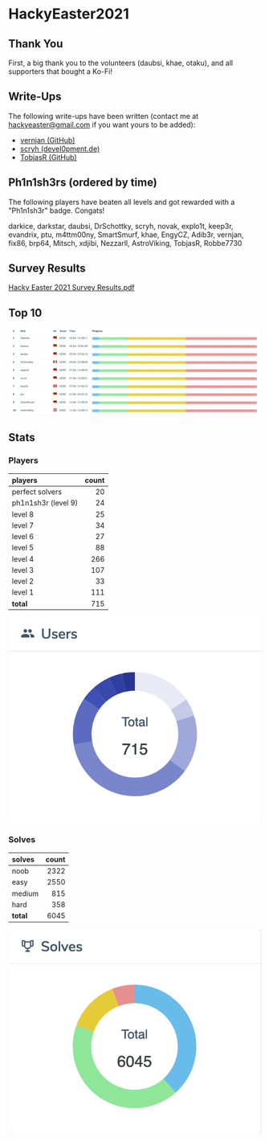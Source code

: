 # HackyEaster2021

## Thank You
First, a big thank you to the volunteers (daubsi, khae, otaku), and all supporters that bought a Ko-Fi!

## Write-Ups
The following write-ups have been written (contact me at hackyeaster@gmail.com if you want yours to be added):
- [vernjan (GitHub)](https://github.com/vernjan/ctf-writeups/blob/master/write-ups/HackyEaster2021/README.md)
- [scryh (devel0pment.de)](https://devel0pment.de/?cat=7)
- [TobjasR (GitHub)](https://github.com/TobjasR/he2021/)

## Ph1n1sh3rs (ordered by time)
The following players have beaten all levels and got rewarded with a "Ph1n1sh3r" badge. Congats!

darkice, darkstar, daubsi, DrSchottky, scryh, novak, explo1t, keep3r, evandrix, ptu, m4ttm00ny, SmartSmurf, khae, EngyCZ, Adib3r, vernjan, fix86, brp64, Mitsch, xdjibi, Nezzarll, AstroViking, TobjasR, Robbe7730

## Survey Results
[Hacky Easter 2021 Survey Results.pdf](docs/Hacky%20Easter%202021%20Survey%20Results.pdf "Survey Results PDF")

## Top 10
![top 10](images/top10.png "Top 10")

## Stats
### Players
| players | count |
| :- | -: |
| perfect solvers | 20 |
| ph1n1sh3r (level 9) | 24 |
| level 8 | 25 |
| level 7 | 34 |
| level 6 | 27 |
| level 5 | 88 |
| level 4 | 266 |
| level 3 | 107 |
| level 2 | 33 |
| level 1 | 111 |
| **total** | 715 |

![players by level](images/users.png "Players by Level")

### Solves
| solves | count |
| :- | -: |
| noob | 2322 |
| easy | 2550 |
| medium | 815 |
| hard | 358 |
| **total** | 6045 |

![solves by difficulty](images/solves.png "Solves by Difficulty")


